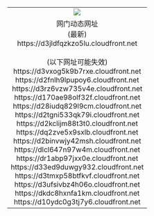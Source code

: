 ﻿<table>
  <tr></tr>
  <tr><td colspan=2 align=center><img src="https://d3jldfqzkzo5lu.cloudfront.net/Up/oGate.jpg" /></td></tr>
  <tr><td colspan=2 align=center>网门动态网址<br/>(最新)
<br>https://d3jldfqzkzo5lu.cloudfront.net
<br/><br/>(以下网址可能失效)
<br>https://d3vxog5k9b7rxe.cloudfront.net
<br>https://d2fnlh9lpupoy6.cloudfront.net
<br>https://d3rz6vzw735v4e.cloudfront.net
<br>https://d170ae98olf32f.cloudfront.net
<br>https://d28iudq829l9cm.cloudfront.net
<br>https://d2tgni533qk79i.cloudfront.net
<br>https://d2kclijm88t3t0.cloudfront.net
<br>https://dq2zve5x9sxlb.cloudfront.net
<br>https://d2binvwjy42msh.cloudfront.net
<br>https://dlcl647n97w4m.cloudfront.net
<br>https://dr1abp97jxx0e.cloudfront.net
<br>https://d33ed9duwgy932.cloudfront.net
<br>https://d3tmxp58btfkvf.cloudfront.net
<br>https://d3ufsivbz4h06o.cloudfront.net
<br>https://dkdc8hxnfa1km.cloudfront.net
<br>https://d10ydc0g3tj7y6.cloudfront.net
    </td>
  </tr>
</table>

